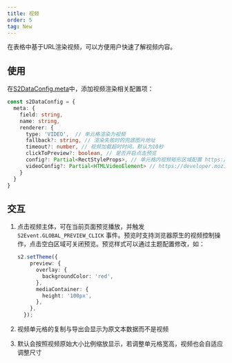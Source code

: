 ```yaml
---
title: 视频
order: 5
tag: New
---
```


在表格中基于URL渲染视频，可以方便用户快速了解视频内容。

<Playground path="/custom/custom-renderer/demo/video.ts" rid='custom-renderer-video' height='1200'></playground>

## 使用

在[S2DataConfig.meta](https://s2.antv.antgroup.com/api/general/s2-data-config#meta)中，添加视频渲染相关配置项：

```ts
const s2DataConfig = {
  meta: {
    field: string,
    name: string,
    renderer: {
      type: 'VIDEO',  // 单元格渲染为视频
      fallback?: string, // 渲染失败时的兜底图片地址
      timeout?: number, // 视频加载超时时间，默认为10秒  
      clickToPreview?: boolean, // 是否开启点击预览
      config?: Partial<RectStyleProps>, // 单元格内视频矩形区域配置 https://g.antv.antgroup.com/api/css/pattern#htmlvideoelement
      videoConfig?: Partial<HTMLVideoElement> // https://developer.mozilla.org/en-US/docs/Web/API/HTMLVideoElement
    }
  }
}
```

## 交互

1. 点击视频主体，可在当前页面预览播放，并触发 `S2Event.GLOBAL_PREVIEW_CLICK` 事件。预览时支持浏览器原生的视频控制操作，点击空白区域可关闭预览。预览样式可以通过主题配置修改，如：

   ```ts
   s2.setTheme({
       preview: {
         overlay: {
           backgroundColor: 'red',
         },
         mediaContainer: {
           height: '100px',
         },
       },
     });
   ```

2. 视频单元格的复制与导出会显示为原文本数据而不是视频
3. 默认会按照视频原始大小比例缩放显示，若调整单元格宽高，视频也会自适应调整尺寸

